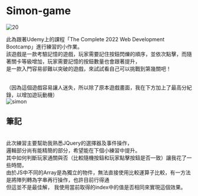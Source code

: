 # Simon-game
![20](https://user-images.githubusercontent.com/99083443/160592946-d34a3e09-ea3c-4ad2-bbbe-e5a0a0a0a3c3.png)


此為跟著Udemy上的課程「The Complete 2022 Web Development Bootcamp」進行練習的小作業。</br>
該遊戲是一款考驗記憶的遊戲，玩家需要記住按鈕閃爍的順序，並依次點擊，而隨著關卡等級增加，玩家需要記憶的按鈕數量也會跟著提升，</br>
是一款入門容易卻難以突破的遊戲，來試試看自己可以挑戰到第幾關吧！</br>
</br>




（因為這個遊戲容易讓人迷失，所以除了原本遊戲畫面，我在下方加上了最高分紀錄，以增加遊玩動機）</br>
![simon](https://user-images.githubusercontent.com/99083443/160592143-75b77474-b677-4f24-9dbe-38211d52dcfb.png)

<h2>筆記</h2></br>
此次練習主要幫助我熟悉JQuery的選擇器及事件操作，</br>
邏輯部分尚有能精簡的部分，希望能在下個小練習中提升。</br>
其中如何判斷玩家通關與否（比較隨機按鈕和玩家點擊按鈕是否一致）讓我花了一些時間，</br>
由於JS中不同的Array是為獨立的物件，無法直接使用比較運算子比較，有一方法是將陣列轉為字串再行操作，也許目前行得通</br>
但這並不是最佳解，
我使用當前取得的index中的值是否相同來實現這個效果。</br>



